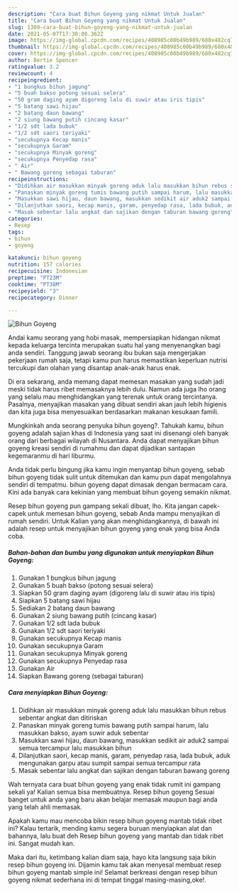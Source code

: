 ```yaml
---
description: "Cara buat Bihun Goyeng yang nikmat Untuk Jualan"
title: "Cara buat Bihun Goyeng yang nikmat Untuk Jualan"
slug: 1309-cara-buat-bihun-goyeng-yang-nikmat-untuk-jualan
date: 2021-05-07T17:30:08.362Z
image: https://img-global.cpcdn.com/recipes/408985c00b49b989/680x482cq70/bihun-goyeng-foto-resep-utama.jpg
thumbnail: https://img-global.cpcdn.com/recipes/408985c00b49b989/680x482cq70/bihun-goyeng-foto-resep-utama.jpg
cover: https://img-global.cpcdn.com/recipes/408985c00b49b989/680x482cq70/bihun-goyeng-foto-resep-utama.jpg
author: Bertie Spencer
ratingvalue: 3.2
reviewcount: 4
recipeingredient:
- "1 bungkus bihun jagung"
- "5 buah bakso potong sesuai selera"
- "50 gram daging ayam digoreng lalu di suwir atau iris tipis"
- "5 batang sawi hijau"
- "2 batang daun bawang"
- "2 siung bawang putih cincang kasar"
- "1/2 sdt lada bubuk"
- "1/2 sdt saori teriyaki"
- "secukupnya Kecap manis"
- "secukupnya Garam"
- "secukupnya Minyak goreng"
- "secukupnya Penyedap rasa"
- " Air"
- " Bawang goreng sebagai taburan"
recipeinstructions:
- "Didihkan air masukkan minyak goreng aduk lalu masukkan bihun rebus sebentar angkat dan ditiriskan"
- "Panaskan minyak goreng tumis bawang putih sampai harum, lalu masukkan bakso, ayam suwir aduk sebentar"
- "Masukkan sawi hijau, daun bawang, masukkan sedikit air aduk2 sampai semua tercampur lalu masukkan bihun"
- "Dilanjutkan saori, kecap manis, garam, penyedap rasa, lada bubuk, aduk mengunakan garpu atau sumpit sampai semua tercampur rata"
- "Masak sebentar lalu angkat dan sajikan dengan taburan bawang goreng"
categories:
- Resep
tags:
- bihun
- goyeng

katakunci: bihun goyeng 
nutrition: 157 calories
recipecuisine: Indonesian
preptime: "PT23M"
cooktime: "PT38M"
recipeyield: "3"
recipecategory: Dinner

---
```



![Bihun Goyeng](https://img-global.cpcdn.com/recipes/408985c00b49b989/680x482cq70/bihun-goyeng-foto-resep-utama.jpg)

Andai kamu seorang yang hobi masak, mempersiapkan hidangan nikmat kepada keluarga tercinta merupakan suatu hal yang menyenangkan bagi anda sendiri. Tanggung jawab seorang ibu bukan saja mengerjakan pekerjaan rumah saja, tetapi kamu pun harus memastikan keperluan nutrisi tercukupi dan olahan yang disantap anak-anak harus enak.

Di era  sekarang, anda memang dapat memesan masakan yang sudah jadi meski tidak harus ribet memasaknya lebih dulu. Namun ada juga lho orang yang selalu mau menghidangkan yang terenak untuk orang tercintanya. Pasalnya, menyajikan masakan yang dibuat sendiri akan jauh lebih higienis dan kita juga bisa menyesuaikan berdasarkan makanan kesukaan famili. 



Mungkinkah anda seorang penyuka bihun goyeng?. Tahukah kamu, bihun goyeng adalah sajian khas di Indonesia yang saat ini disenangi oleh banyak orang dari berbagai wilayah di Nusantara. Anda dapat menyajikan bihun goyeng kreasi sendiri di rumahmu dan dapat dijadikan santapan kegemaranmu di hari liburmu.

Anda tidak perlu bingung jika kamu ingin menyantap bihun goyeng, sebab bihun goyeng tidak sulit untuk ditemukan dan kamu pun dapat mengolahnya sendiri di tempatmu. bihun goyeng dapat dimasak dengan bermacam cara. Kini ada banyak cara kekinian yang membuat bihun goyeng semakin nikmat.

Resep bihun goyeng pun gampang sekali dibuat, lho. Kita jangan capek-capek untuk memesan bihun goyeng, sebab Anda mampu menyajikan di rumah sendiri. Untuk Kalian yang akan menghidangkannya, di bawah ini adalah resep untuk menyajikan bihun goyeng yang enak yang bisa Anda coba.

<!--inarticleads1-->

##### Bahan-bahan dan bumbu yang digunakan untuk menyiapkan Bihun Goyeng:

1. Gunakan 1 bungkus bihun jagung
1. Gunakan 5 buah bakso (potong sesuai selera)
1. Siapkan 50 gram daging ayam (digoreng lalu di suwir atau iris tipis)
1. Siapkan 5 batang sawi hijau
1. Sediakan 2 batang daun bawang
1. Gunakan 2 siung bawang putih (cincang kasar)
1. Gunakan 1/2 sdt lada bubuk
1. Gunakan 1/2 sdt saori teriyaki
1. Gunakan secukupnya Kecap manis
1. Gunakan secukupnya Garam
1. Gunakan secukupnya Minyak goreng
1. Gunakan secukupnya Penyedap rasa
1. Gunakan  Air
1. Siapkan  Bawang goreng (sebagai taburan)




<!--inarticleads2-->

##### Cara menyiapkan Bihun Goyeng:

1. Didihkan air masukkan minyak goreng aduk lalu masukkan bihun rebus sebentar angkat dan ditiriskan
1. Panaskan minyak goreng tumis bawang putih sampai harum, lalu masukkan bakso, ayam suwir aduk sebentar
1. Masukkan sawi hijau, daun bawang, masukkan sedikit air aduk2 sampai semua tercampur lalu masukkan bihun
1. Dilanjutkan saori, kecap manis, garam, penyedap rasa, lada bubuk, aduk mengunakan garpu atau sumpit sampai semua tercampur rata
1. Masak sebentar lalu angkat dan sajikan dengan taburan bawang goreng




Wah ternyata cara buat bihun goyeng yang enak tidak rumit ini gampang sekali ya! Kalian semua bisa membuatnya. Resep bihun goyeng Sesuai banget untuk anda yang baru akan belajar memasak maupun bagi anda yang telah ahli memasak.

Apakah kamu mau mencoba bikin resep bihun goyeng mantab tidak ribet ini? Kalau tertarik, mending kamu segera buruan menyiapkan alat dan bahannya, lalu buat deh Resep bihun goyeng yang mantab dan tidak ribet ini. Sangat mudah kan. 

Maka dari itu, ketimbang kalian diam saja, hayo kita langsung saja bikin resep bihun goyeng ini. Dijamin kamu tak akan menyesal membuat resep bihun goyeng mantab simple ini! Selamat berkreasi dengan resep bihun goyeng nikmat sederhana ini di tempat tinggal masing-masing,oke!.

